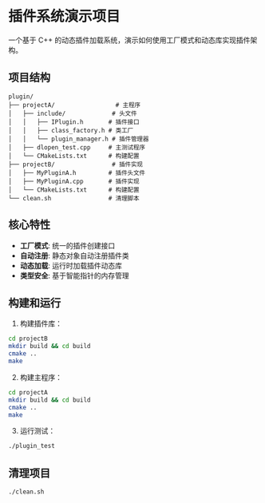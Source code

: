 # 插件系统演示项目

一个基于 C++ 的动态插件加载系统，演示如何使用工厂模式和动态库实现插件架构。

## 项目结构

```
plugin/
├── projectA/                 # 主程序
│   ├── include/             # 头文件
│   │   ├── IPlugin.h       # 插件接口
│   │   ├── class_factory.h # 类工厂
│   │   └── plugin_manager.h # 插件管理器
│   ├── dlopen_test.cpp     # 主测试程序
│   └── CMakeLists.txt      # 构建配置
├── projectB/                # 插件实现
│   ├── MyPluginA.h         # 插件头文件
│   ├── MyPluginA.cpp       # 插件实现
│   └── CMakeLists.txt      # 构建配置
└── clean.sh                # 清理脚本
```

## 核心特性

- **工厂模式**: 统一的插件创建接口
- **自动注册**: 静态对象自动注册插件类
- **动态加载**: 运行时加载插件动态库
- **类型安全**: 基于智能指针的内存管理

## 构建和运行

1. 构建插件库：
```bash
cd projectB
mkdir build && cd build
cmake ..
make
```

2. 构建主程序：
```bash
cd projectA
mkdir build && cd build
cmake ..
make
```

3. 运行测试：
```bash
./plugin_test
```

## 清理项目

```bash
./clean.sh
```